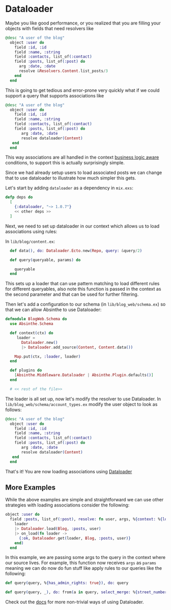 # Dataloader

Maybe you like good performance, or you realized that you are filling your objects with fields that need resolvers like

```elixir
@desc "A user of the blog"
  object :user do
    field :id, :id
    field :name, :string
    field :contacts, list_of(:contact)
    field :posts, list_of(:post) do
      arg :date, :date
      resolve &Resolvers.Content.list_posts/3
    end
  end
```

This is going to get tedious and error-prone very quickly what if we could support a query that supports associations like

```elixir
@desc "A user of the blog"
  object :user do
    field :id, :id
    field :name, :string
    field :contacts, list_of(:contact)
    field :posts, list_of(:post) do
       arg :date, :date
       resolve dataloader(Content)
   end
  end
```

This way associations are all handled in the context [business logic aware](https://github.com/absinthe-graphql/absinthe/issues/443#issuecomment-405929499) conditions, to support this is actually surprisingly simple.

Since we had already setup users to load associated posts we can change that to use dataloader to illustrate how much simpler this gets.

Let's start by adding `dataloader` as a dependency in `mix.exs`:

```elixir
defp deps do
  [
    {:dataloader, "~> 1.0.7"}
    << other deps >>
  ]
```

Next, we need to set up dataloader in our context which allows us to load associations using rules:

In `lib/blog/content.ex`:

```elixir
  def data(), do: Dataloader.Ecto.new(Repo, query: &query/2)

  def query(queryable, params) do

    queryable
  end
```

This sets up a loader that can use pattern matching to load different rules for different queryables, also note this function is passed in the context as the second parameter and that can be used for further filtering.

Then let's add a configuration to our schema (in `lib/blog_web/schema.ex`) so that we can allow Absinthe to use Dataloader:

```elixir
defmodule BlogWeb.Schema do
  use Absinthe.Schema

  def context(ctx) do
     loader =
       Dataloader.new()
       |> Dataloader.add_source(Content, Content.data())

    Map.put(ctx, :loader, loader)
  end

  def plugins do
    [Absinthe.Middleware.Dataloader | Absinthe.Plugin.defaults()]
  end

  # << rest of the file>>
```

The loader is all set up, now let's modify the resolver to use Dataloader. In `lib/blog_web/schema/account_types.ex` modify the user object to look as follows:

```elixir
@desc "A user of the blog"
  object :user do
    field :id, :id
    field :name, :string
    field :contacts, list_of(:contact)
    field :posts, list_of(:post) do
       arg :date, :date
       resolve dataloader(Content)
   end
  end
```

That's it! You are now loading associations using [Dataloader](https://github.com/absinthe-graphql/dataloader)

## More Examples

While the above examples are simple and straightforward we can use other strategies with loading associations consider the following:

```elixir
object :user do
  field :posts, list_of(:post), resolve: fn user, args, %{context: %{loader: loader}} ->
    loader
    |> Dataloader.load(Blog, :posts, user)
    |> on_load(fn loader ->
      {:ok, Dataloader.get(loader, Blog, :posts, user)}
    end)
  end
```

In this example, we are passing some args to the query in the context where our source lives. For example, this function now receives `args` as `params` meaning we can do now do fun stuff like apply rules to our queries like the following:

```elixir
def query(query, %{has_admin_rights: true}), do: query

def query(query, _), do: from(a in query, select_merge: %{street_number: nil})
```

Check out the [docs](https://hexdocs.pm/dataloader/) for more non-trivial ways of using Dataloader.

